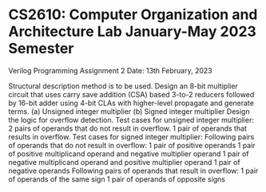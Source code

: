 # CS2610: Computer Organization and Architecture Lab January-May 2023 Semester
Verilog Programming Assignment 2
Date: 13th February, 2023

Structural description method is to be used.
Design an 8-bit multiplier circuit that uses carry save addition (CSA) based 3-to-2 reducers followed by 16-bit adder using 4-bit CLAs with higher-level propagate and generate terms.
(a) Unsigned integer multiplier
(b) Signed integer multiplier
Design the logic for overflow detection.
Test cases for unsigned integer multiplier:
2 pairs of operands that do not result in overflow. 1 pair of operands that results in overflow.
Test cases for signed integer multiplier:
Following pairs of operands that do not result in overflow:
1 pair of positive operands
1 pair of positive multiplicand operand and negative multiplier operand 1 pair of negative multiplicand operand and positive multiplier operand 1 pair of negative operands
Following pairs of operands that result in overflow:
1 pair of operands of the same sign 1 pair of operands of opposite signs
       